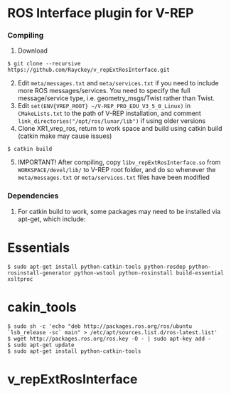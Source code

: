 # ROS Interface plugin for V-REP

### Compiling

1. Download
```
$ git clone --recursive https://github.com/Rayckey/v_repExtRosInterface.git
```
2. Edit `meta/messages.txt` and `meta/services.txt` if you need to include more ROS messages/services. You need to specify the full message/service type, i.e. geometry_msgs/Twist rather than Twist.
3. Edit `set(ENV{VREP_ROOT} ~/V-REP_PRO_EDU_V3_5_0_Linux)` in `CMakeLists.txt` to the path of V-REP installation, and comment `link_directories("/opt/ros/lunar/lib")` if using older versions 
4. Clone XR1_vrep_ros, return to work space and build using catkin build (catkin make may cause issues)
```
$ catkin build
```
5. IMPORTANT! After compiling, copy `libv_repExtRosInterface.so` from `WORKSPACE/devel/lib/` to V-REP root folder, and do so whenever the `meta/messages.txt` or `meta/services.txt` files have been modified



### Dependencies
1. For catkin build to work, some packages may need to be installed via apt-get, which include:

# Essentials
```
$ sudo apt-get install python-catkin-tools python-rosdep python-rosinstall-generator python-wstool python-rosinstall build-essential xsltproc
```
# cakin_tools
```
$ sudo sh -c 'echo "deb http://packages.ros.org/ros/ubuntu `lsb_release -sc` main" > /etc/apt/sources.list.d/ros-latest.list'
$ wget http://packages.ros.org/ros.key -O - | sudo apt-key add -
$ sudo apt-get update
$ sudo apt-get install python-catkin-tools
```

# v_repExtRosInterface
